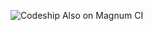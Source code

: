![Codeship](https://www.codeship.io/projects/ad85d530-4185-0131-3744-3ec64cbdb209/status)
Also on Magnum CI
